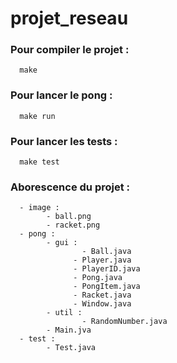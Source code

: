 # projet_reseau

### Pour compiler le projet :
      make
### Pour lancer le pong :
      make run
### Pour lancer les tests :
      make test
      
### Aborescence du projet :
      - image :
            - ball.png
            - racket.png
      - pong :
            - gui :
                    - Ball.java
                  - Player.java
                  - PlayerID.java
                  - Pong.java
                  - PongItem.java
                  - Racket.java
                  - Window.java
            - util :
                    - RandomNumber.java
            - Main.jva
      - test :
            - Test.java
